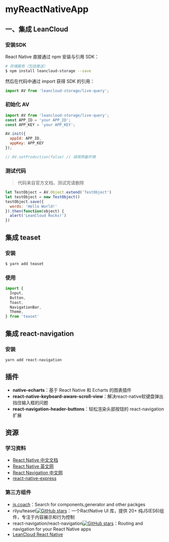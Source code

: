# myReactNativeApp

## 一、集成 LeanCloud

### 安装SDK

React Native 直接通过 npm 安装与引用 SDK：

```bash
# 存储服务（包括推送）
$ npm install leancloud-storage --save
```

然后在代码中通过 import 获得 SDK 的引用：

```js
import AV from 'leancloud-storage/live-query';
```

### 初始化 AV

```js
import AV from 'leancloud-storage/live-query';
const APP_ID = 'your APP_ID';
const APP_KEY = 'your APP_KEY';

AV.init({
  appId: APP_ID,
  appKey: APP_KEY
});

// AV.setProduction(false) // 调用预备环境
```

### 测试代码

> 代码来自官方文档，测试完请删除

```js
let TestObject = AV.Object.extend('TestObject')
let testObject = new TestObject()
testObject.save({
  words: 'Hello World!'
}).then(function(object) {
  alert('LeanCloud Rocks!')
})
```

## 集成 teaset

### 安装

```bash
$ yarn add teaset
```

### 使用

```js
import {
  Input,
  Button,
  Toast,
  NavigationBar,
  Theme,
} from 'teaset'
```

## 集成 react-navigation

### 安装

```bash
yarn add react-navigation
```

## 插件

- **native-echarts**：基于 React Native 和 Echarts 的图表插件
- **react-native-keyboard-aware-scroll-view**：解决react-native软键盘弹出挡住输入框的问题
- **react-navigation-header-buttons**：轻松渲染头部按钮的 react-navigation 扩展

## 资源

### 学习资料

- [React Native 中文文档](http://t.cn/RHHw6sN)
- [React Native 英文网](http://t.cn/RAyxebe)
- [React Navigation 中文网](http://t.cn/RBfba1a)
- [react-native-express](https://github.com/dabbott/react-native-express)

### 第三方组件

- [js.coach](https://js.coach/)：Search for components,generator and other packges
- rilyu/teaset[![GitHub stars](https://img.shields.io/github/stars/rilyu/teaset.svg?style=social&label=Stars)](https://github.com/rilyu/teaset)：一个RactNative UI 库，提供 20+ 纯JS(ES6)组件，专注于内容展示和行为控制
- react-navigation/react-navigation[![GitHub stars](https://img.shields.io/github/stars/react-navigation/react-navigation.svg?style=social&label=Stars)](https://github.com/react-navigation/react-navigation)：Routing and navigation for your React Native apps
- [LeanCloud React Native](https://goo.gl/t5AgtV)
